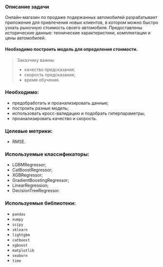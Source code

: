 ### Описание задачи

Онлайн-магазин по продаже подержанных автомобилей разрабатывает приложение для привлечения новых клиентов, в котором можно
быстро узнать рыночную стоимость своего автомобиля. Предоставлены исторические данные: технические характеристики,
комплектации и цены автомобилей.  

#### Необходимо построить модель для определения стоимости.  
>Заказчику важны:  
> - качество предсказания;  
> - скорость предсказания;  
> - время обучения. 

### Необходимо:
- предобработать и проанализировать данные;
- построить разные модель;
- использовать кросс-валидацию и подобрать гиперпараметры;
- проанализировать качество и скорость.

### Целевые метрики:
- RMSE.  

### Используемые классификаторы:  
- LGBMRegressor;
- CatBoostRegressor;
- XGBRegressor;
- GradientBoostingRegressor;
- LinearRegression;
- DecisionTreeRegressor.

### Используемые библиотеки:  
- `pandas`
- `numpy`
- `scipy`
- `sklearn`
- `lightgbm`
- `catboost`
- `xgboost`
- `matplotlib`
- `seaborn`
- `time`
